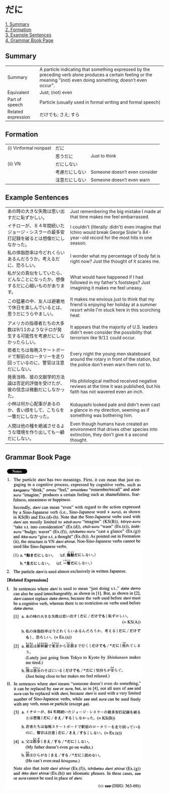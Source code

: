 # だに

[1. Summary](#summary)<br>
[2. Formation](#formation)<br>
[3. Example Sentences](#example-sentences)<br>
[4. Grammar Book Page](#grammar-book-page)<br>


## Summary

<table><tr>   <td>Summary</td>   <td>A particle indicating that something expressed by the preceding verb alone produces a certain feeling or the meaning “(not) even doing something; doesn’t even occur”.</td></tr><tr>   <td>Equivalent</td>   <td>Just; (not) even</td></tr><tr>   <td>Part of speech</td>   <td>Particle (usually used in formal writing and formal speech)</td></tr><tr>   <td>Related expression</td>   <td>だけでも; さえ; すら</td></tr></table>

## Formation

<table class="table"><tbody><tr class="tr head"><td class="td"><span class="numbers">(i)</span> <span class="bold">Vinformal nonpast</span></td><td class="td"><span class="concept">だに</span></td><td class="td"></td></tr><tr class="tr"><td class="td"></td><td class="td"><span>思う</span><span class="concept">だに</span></td><td class="td"><span>Just to think</span></td></tr><tr class="tr head"><td class="td"><span class="numbers">(ii)</span> <span class="bold">VN</span></td><td class="td"><span class="concept">だに</span><span>しない</span></td><td class="td"></td></tr><tr class="tr"><td class="td"></td><td class="td"><span>考慮</span><span class="concept">だに</span><span>しない</span></td><td class="td"><span>Someone doesn’t even consider</span></td></tr><tr class="tr"><td class="td"></td><td class="td"><span>注意</span><span class="concept">だに</span><span>しない</span></td><td class="td"><span>Someone doesn’t even warn</span></td></tr></tbody></table>

## Example Sentences

<table><tr>   <td>あの時の大きな失敗は思い出すだに恥ずかしい。</td>   <td>Just remembering the big mistake I made at that time makes me feel embarrassed.</td></tr><tr>   <td>イチローが、８４年間続いたジョージ・シスラーの最多安打記録を破るとは想像だにしなかった。</td>   <td>I couldn't (literally: didn't) even imagine that Ichiro would break George Sisler's 84-year-old record for the most hits in one season.</td></tr><tr>   <td>私の体脂肪率は今どれくらいあるんだろうか。考えるだに、恐ろしい。</td>   <td>I wonder what my percentage of body fat is right now? Just the thought of it scares me.</td></tr><tr>   <td>私が父の真似をしていたら、どんなことになったか。想像するだに心細いものがあります。</td>   <td>What would have happened if I had followed in my father's footsteps? Just imagining it makes me feel uneasy.</td></tr><tr>   <td>この猛暑の中、友人は避暑地で休日を楽しんでいるとは、思うだにうらやましい。</td>   <td>It makes me envious just to think that my friend is enjoying her holiday at a summer resort while I'm stuck here in this scorching heat.</td></tr><tr>   <td>アメリカの指導者たちの大多数は9/11のようなテロが発生する可能性を考慮だにしなかったらしい。</td>   <td>It appears that the majority of U.S. leaders didn't even consider the possibility that terrorism like 9/11 could occur.</td></tr><tr>   <td>若者たちは毎晩スケートボードで駅前のロータリーを走り回っているのに、警官は注意だにしない。</td>   <td>Every night the young men skateboard around the rotary in front of the station, but the police don't even warn them not to.</td></tr><tr>   <td>発表当時、彼の文献学的方法論は否定的評価を受けたが、彼の信念は微動だにしなかった。</td>   <td>His philological method received negative reviews at the time it was published, but his faith has not wavered even an inch.</td></tr><tr>   <td>小林は何か心配事があるのか、青い顔をして、こちらを一瞥だにしなかった。</td>   <td>Kobayashi looked pale and didn't even cast a glance in my direction, seeming as if something was bothering him.</td></tr><tr>   <td>人間は他の種を絶滅させるような環境を作り出しても一顧だにしない。</td>   <td>Even though humans have created an environment that drives other species into extinction, they don't give it a second thought.</td></tr></table>

## Grammar Book Page

![](../img/Advancedだに.png)

